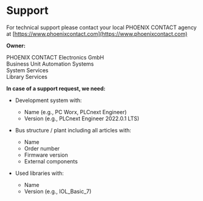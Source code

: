 <div class="main">

# <a class="link" name="Support">Support</a>

<!-- *** Change company name and link data here *** -->
For technical support please contact your local PHOENIX CONTACT agency </br>
at [https://www.phoenixcontact.com](https://www.phoenixcontact.com) </br>

**Owner:**

<!-- *** Change contact data here *** -->
PHOENIX CONTACT Electronics GmbH </br>
Business Unit Automation Systems </br>
System Services </br>
Library Services </br>

<!-- *** Adjust needed data for support here *** -->
**In case of a support request, we need:**

- Development system with:

    - Name (e.g., PC Worx, PLCnext Engineer)
    - Version (e.g., PLCnext Engineer 2022.0.1 LTS)

- Bus structure / plant including all articles with:

    - Name
    - Order number
    - Firmware version
    - External components

- Used libraries with:

    - Name
    - Version (e.g., IOL_Basic_7)

</br>

</div>